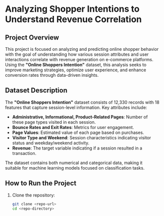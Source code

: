 # Analyzing Shopper Intentions to Understand Revenue Correlation

## Project Overview
This project is focused on analyzing and predicting online shopper behavior with the goal of understanding how various session attributes and user interactions correlate with revenue generation on e-commerce platforms. Using the **"Online Shoppers Intention"** dataset, this analysis seeks to improve marketing strategies, optimize user experience, and enhance conversion rates through data-driven insights.

## Dataset Description
The **"Online Shoppers Intention"** dataset consists of 12,330 records with 18 features that capture session-level information. Key attributes include:
- **Administrative, Informational, Product-Related Pages**: Number of these page types visited in each session.
- **Bounce Rates and Exit Rates**: Metrics for user engagement.
- **Page Values**: Estimated value of each page based on purchases.
- **Visitor Type and Weekend**: Session characteristics indicating visitor status and weekday/weekend activity.
- **Revenue**: The target variable indicating if a session resulted in a transaction.

The dataset contains both numerical and categorical data, making it suitable for machine learning models focused on classification tasks.


## How to Run the Project
1. Clone the repository:
   ```bash
   git clone <repo-url>
   cd <repo-directory>
   ```
